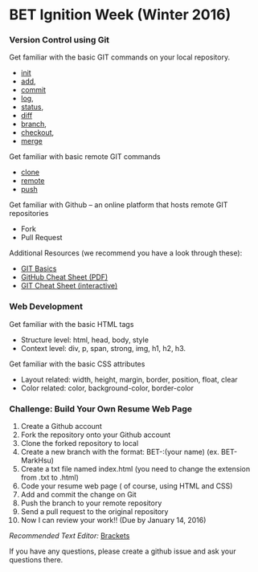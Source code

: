# BET Ignition Week (Winter 2016)

### Version Control using Git
Get familiar with the basic GIT commands on your local repository.
* [init](https://git-scm.com/book/en/v2/Git-Basics-Getting-a-Git-Repository#Initializing-a-Repository-in-an-Existing-Directory)
* [add](https://git-scm.com/docs/git-add), 
* [commit](https://git-scm.com/docs/git-commit)
* [log](https://git-scm.com/docs/git-log), 
* [status](https://git-scm.com/docs/git-status), 
* [diff](https://git-scm.com/docs/git-diff)
* [branch](https://git-scm.com/docs/git-branch), 
* [checkout](https://git-scm.com/docs/git-checkout), 
* [merge](https://git-scm.com/docs/git-merge)

Get familiar with basic remote GIT commands
* [clone](https://git-scm.com/docs/git-clone)
* [remote](https://git-scm.com/docs/git-remote)
* [push](https://git-scm.com/docs/git-push)
  
Get familiar with Github – an online platform that hosts remote GIT repositories
* Fork
* Pull Request

Additional Resources (we recommend you have a look through these):
* [GIT Basics](https://git-scm.com/book/en/v2/Git-Basics-Getting-a-Git-Repository)
* [GitHub Cheat Sheet (PDF)](https://training.github.com/kit/downloads/github-git-cheat-sheet.pdf)
* [GIT Cheat Sheet (interactive)](http://ndpsoftware.com/git-cheatsheet.html)

### Web Development
Get familiar with the basic HTML tags
* Structure level: html, head, body, style
* Context level: div, p, span, strong, img, h1, h2, h3.

Get familiar with the basic CSS attributes
* Layout related: width, height, margin, border, position, float, clear
* Color related: color, background-color, border-color


### Challenge: Build Your Own Resume Web Page
1.	Create a Github account
2.	Fork the repository onto your Github account
3.	Clone the forked repository to local
4.	Create a new branch with the format: BET-:(your name) (ex. BET-MarkHsu)
5.	Create a txt file named index.html (you need to change the extension from .txt to .html)
6.	Code your resume web page ( of course, using HTML and CSS)
7.	Add and commit the change on Git
8.	Push the branch to your remote repository
9.	Send a pull request to the original repository
10.	Now I can review your work!! (Due by January 14, 2016)


*Recommended Text Editor:* [Brackets](http://brackets.io)


If you have any questions, please create a github issue and ask your questions there.
